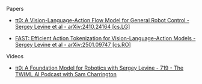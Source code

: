 Papers
* [π0: A Vision-Language-Action Flow Model for General Robot Control - Sergey Levine et al - arXiv:2410.24164 [cs.LG]](https://arxiv.org/abs/2410.24164)

* [FAST: Efficient Action Tokenization for Vision-Language-Action Models - Sergey Levine et al - arXiv:2501.09747 [cs.RO]](https://arxiv.org/abs/2501.09747)

Videos
* [π0: A Foundation Model for Robotics with Sergey Levine - 719 - The TWIML AI Podcast with Sam Charrington](https://youtu.be/5mY71rGXAkM?si=5GSVqjeaDybeOVgk)


